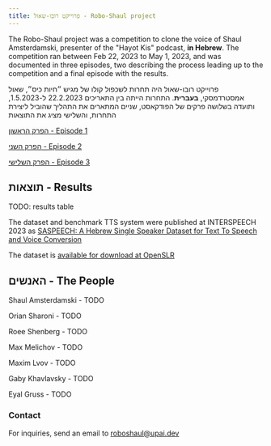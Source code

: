 ```yaml
---
title: פרוייקט רובו-שאול - Robo-Shaul project
---
```

The Robo-Shaul project was a competition to clone the voice of Shaul Amsterdamski, presenter of the "Hayot Kis" podcast, **in Hebrew**. The competition ran between Feb 22, 2023 to May 1, 2023, and was documented in three episodes, two describing the process leading up to the competition and a final episode with the results.

פרוייקט רובו-שאול היה תחרות לשכפול קולו של מגיש ״חיות כיס״, שאול אמסטרדמסקי, **בעברית**. התחרות הייתה בין התאריכים 22.2.2023 ל-1.5.2023, ותועדה בשלושה פרקים של הפודקאסט, שניים המתארים את התהליך שהוביל ליצירת התחרות, והשלישי מציג את התוצאות

[הפרק הראשון - Episode 1](https://omny.fm/shows/hayot-kiss/257)

[הפרק השני - Episode 2](https://omny.fm/shows/hayot-kiss/258)

[הפרק השלישי - Episode 3](https://omny.fm/shows/hayot-kiss/274)

## תוצאות - Results

TODO: results table

The dataset and benchmark TTS system were published at INTERSPEECH 2023 as [SASPEECH: A Hebrew Single Speaker Dataset for Text To Speech and Voice Conversion](TODO)

The dataset is [available for download at OpenSLR](http://openslr.org/134/)

## האנשים - The People

Shaul Amsterdamski - TODO

Orian Sharoni - TODO

Roee Shenberg - TODO

Max Melichov - TODO

Maxim Lvov - TODO

Gaby Khavlavsky - TODO

Eyal Gruss - TODO

### Contact

For inquiries, send an email to [roboshaul@upai.dev](mailto:roboshaul@upai.dev)